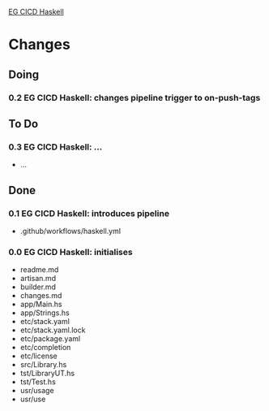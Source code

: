 [EG CICD Haskell](readMe.md)



# Changes


## Doing

### 0.2 EG CICD Haskell: changes pipeline trigger to on-push-tags


## To Do

### 0.3 EG CICD Haskell: ...
* ...


## Done

### 0.1 EG CICD Haskell: introduces pipeline
* .github/workflows/haskell.yml

### 0.0 EG CICD Haskell: initialises
* readme.md
* artisan.md
* builder.md
* changes.md
* app/Main.hs
* app/Strings.hs
* etc/stack.yaml
* etc/stack.yaml.lock
* etc/package.yaml
* etc/completion
* etc/license
* src/Library.hs
* tst/LibraryUT.hs
* tst/Test.hs
* usr/usage
* usr/use
